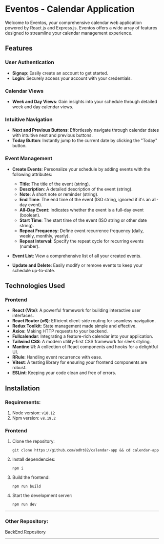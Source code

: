 # Eventos - Calendar Application

Welcome to Eventos, your comprehensive calendar web application powered by React.js and Express.js. Eventos offers a wide array of features designed to streamline your calendar management experience.

## Features

### User Authentication

- **Signup**: Easily create an account to get started.
- **Login**: Securely access your account with your credentials.

### Calendar Views

- **Week and Day Views**: Gain insights into your schedule through detailed week and day calendar views.

### Intuitive Navigation

- **Next and Previous Buttons**: Effortlessly navigate through calendar dates with intuitive next and previous buttons.
- **Today Button**: Instantly jump to the current date by clicking the "Today" button.

### Event Management

- **Create Events**: Personalize your schedule by adding events with the following attributes:

  - **Title**: The title of the event (string).
  - **Description**: A detailed description of the event (string).
  - **Note**: A short note or reminder (string).
  - **End Time**: The end time of the event (ISO string, ignored if it's an all-day event).
  - **All-Day Event**: Indicates whether the event is a full-day event (boolean).
  - **Start Time**: The start time of the event (ISO string or other date string).
  - **Repeat Frequency**: Define event recurrence frequency (daily, weekly, monthly, yearly).
  - **Repeat Interval**: Specify the repeat cycle for recurring events (number).
- **Event List**: View a comprehensive list of all your created events.
- **Update and Delete**: Easily modify or remove events to keep your schedule up-to-date.

## Technologies Used

### Frontend

- **React (Vite)**: A powerful framework for building interactive user interfaces.
- **React Router (v6)**: Efficient client-side routing for seamless navigation.
- **Redux Toolkit**: State management made simple and effective.
- **Axios**: Making HTTP requests to your backend.
- **Fullcalendar**: Integrating a feature-rich calendar into your application.
- **Tailwind CSS**: A modern utility-first CSS framework for sleek styling.
- **Mantine UI**: A collection of React components and hooks for a delightful UI.
- **RRule**: Handling event recurrence with ease.
- **Vitest**: A testing library for ensuring your frontend components are robust.
- **ESLint**: Keeping your code clean and free of errors.

## Installation

### Requirements:

1. Node version: `v18.12`
2. Npm version: `v8.19.2`

### Frontend

1. Clone the repository:

   ```
   git clone https://github.com/odht82/calendar-app && cd calendar-app
   ```
2. Install dependencies:

   ```
   npm i
   ```
3. Build the frontend:

   ```
   npm run build
   ```
4. Start the development server:

   ```
   npm run dev
   ```

---

### **Other Repository:**

[BackEnd Repository](https://github.com/odht82/calendar-app-api "Backend repo")

---
